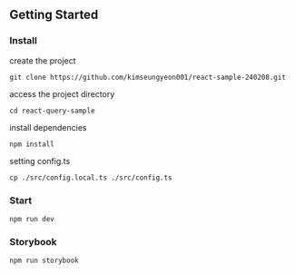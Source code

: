 ## Getting Started

### Install

create the project

```
git clone https://github.com/kimseungyeon001/react-sample-240208.git
```

access the project directory

```
cd react-query-sample
```

install dependencies

```
npm install
```

setting config.ts

```
cp ./src/config.local.ts ./src/config.ts
```

### Start

```
npm run dev
```

### Storybook

```
npm run storybook
```
